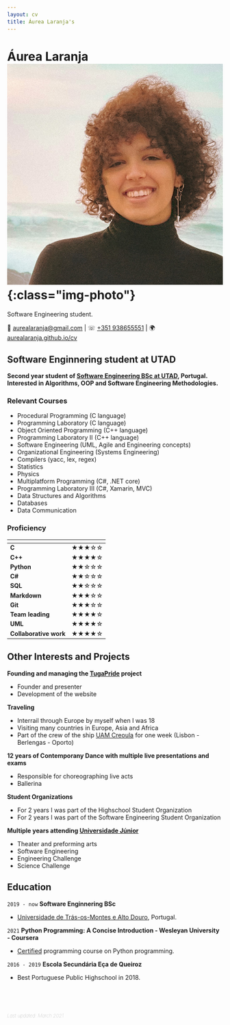 ```yaml
---
layout: cv
title: Áurea Laranja's
---
```

# Áurea Laranja ![](photo2.jpg){:class="img-photo"}
Software Engineering student. 

<div id="webaddress">
&#128231; <a href="mailto:aurealaranja@gmail.com">aurealaranja@gmail.com</a>
| &#9743; <a href="tel:+351938655551">+351 938655551</a>
| &#127757; <a href="https://aurealaranja.github.io/cv/">aurealaranja.github.io/cv</a>
</div>


## Software Enginnering student at UTAD

**Second year student of [Software Engineering BSc at UTAD](https://www.utad.pt/estudar/en/cursos/informatics-engineering/), Portugal.   
Interested in Algorithms, OOP and Software Engineering Methodologies.**


### Relevant Courses

 - Procedural Programming (C language)
 - Programming Laboratory (C language)
 - Object Oriented Programming (C++ language)
 - Programming Laboratory II (C++ language)
 - Software Engineering (UML, Agile and Engineering concepts)
 - Organizational Engineering (Systems Engineering)
 - Compilers (yacc, lex, regex)
 - Statistics
 - Physics
 - Multiplatform Programming (C#, .NET core)
 - Programming Laboratory III (C#, Xamarin, MVC)
 - Data Structures and Algorithms 
 - Databases 
 - Data Communication
 

### Proficiency


| <!-- -->  | <!-- --> |
| --------------------   | ---------------------------------- |
| **C**                  | &#9733;&#9733;&#9733;&#9734;&#9734;|
| **C++**                | &#9733;&#9733;&#9733;&#9733;&#9734;|
| **Python**             | &#9733;&#9733;&#9734;&#9734;&#9734;|
| **C#**                 | &#9733;&#9733;&#9734;&#9734;&#9734;|
| **SQL**                | &#9733;&#9733;&#9734;&#9734;&#9734;|
| **Markdown**           | &#9733;&#9733;&#9733;&#9734;&#9734;|
| **Git**                | &#9733;&#9733;&#9733;&#9734;&#9734;|
| **Team leading**       | &#9733;&#9733;&#9733;&#9733;&#9734;|
| **UML**                | &#9733;&#9733;&#9733;&#9733;&#9734;|
| **Collaborative work** | &#9733;&#9733;&#9733;&#9733;&#9734;|


## Other Interests and Projects

__Founding and managing the [TugaPride](http://tugapride.com/) project__
  - Founder and presenter
  - Development of the website

__Traveling__
  - Interrail through Europe by myself when I was 18
  - Visiting many countries in Europe, Asia and Africa
  - Part of the crew of the ship [UAM Creoula](https://en.wikipedia.org/wiki/UAM_Creoula) for one week (Lisbon - Berlengas - Oporto)

__12 years of Contemporany Dance with multiple live presentations and exams__
  - Responsible for choreographing live acts
  - Ballerina 

__Student Organizations__
  - For 2 years I was part of the Highschool Student Organization
  - For 2 years I was part of the Software Engineering Student Organization

__Multiple years attending [Universidade Júnior](https://universidadejunior.up.pt/)__
  - Theater and preforming arts
  - Software Engineering
  - Engineering Challenge
  - Science Challenge

## Education

`2019 - now`
__Software Enginnering BSc__
- [Universidade de Trás-os-Montes e Alto Douro](https://www.utad.pt/estudar/en/cursos/informatics-engineering/), Portugal. 

`2021`
__Python Programming: A Concise Introduction - Wesleyan University - Coursera__
- [Certified](https://www.coursera.org/account/accomplishments/verify/DHW8AUD8KW2P?utm_source=ln&utm_medium=certificate&utm_content=cert_image&utm_campaign=sharing_cta&utm_product=course) programming course on Python programming.

`2016 - 2019`
__Escola Secundária Eça de Queiroz__
- Best Portuguese Public Highschool in 2018.

## &nbsp;

<em style="font-weight: 100;font-style: italic;color: #999;font-size: 80%;">Last updated: March 2021</em>


